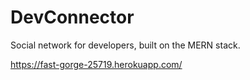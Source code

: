 # DevConnector
Social network for developers, built on the MERN stack.

https://fast-gorge-25719.herokuapp.com/
